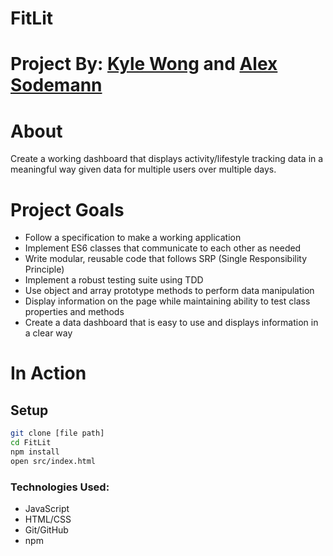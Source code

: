 # FitLit 

# Project By: [Kyle Wong](https://github.com/KyleWong2510) and [Alex Sodemann](https://github.com/asodemann18)

# About
Create a working dashboard that displays activity/lifestyle tracking data in a meaningful way given data for multiple users over multiple days.

# Project Goals
* Follow a specification to make a working application
* Implement ES6 classes that communicate to each other as needed
* Write modular, reusable code that follows SRP (Single Responsibility Principle)
* Implement a robust testing suite using TDD
* Use object and array prototype methods to perform data manipulation
* Display information on the page while maintaining ability to test class properties and methods
* Create a data dashboard that is easy to use and displays information in a clear way

# In Action

## Setup
```bash
git clone [file path]
cd FitLit
npm install
open src/index.html
```
### Technologies Used:
* JavaScript
* HTML/CSS
* Git/GitHub
* npm


